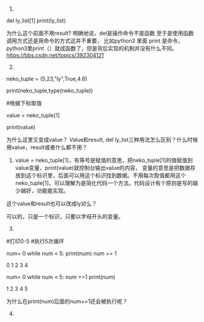 
1.
del ly_list[1]
print(ly_list)

为什么这个前面不用result?
明确地说，del是操作命令不是函数 至于是使用函数调用方式还是用命令的方式这并不重要， 比如python2 里面 print 是命令，python3里print（）就成函数了，但是背后实现的机制并没有什么不同。
https://bbs.csdn.net/topics/392304121

2.
neko_tuple = (5,23,"ly",True,4.6)

print(neko_tuple,type(neko_tuple))

#根据下标取值

value = neko_tuple[1]

print(value)

为什么这里又变成value？
Value和result, del ly_list三种用法怎么区别？什么时候用value，result或者什么都不用？

1. value = neko_tuple[1]，有等号是赋值的意思，把neko_tuple[1]的值赋值到value变量，print(value)就控制台输出value的内容，
变量的意思是把数据存放到这个标识里，后面可以用这个标识找到数据。不用每次取值都用这个neko_tuple[1]，可以理解为是简化代码一个方法。代码设计有个原则是写的越少越好，功能能实现。

这个value和result也可以改成ly对么？

可以的，只是一个标识，只要以字母开头的变量。



3.
#打印0-5
#执行5次循环

num= 0
while num < 5:
    print(num)
    num += 1

0
1
2
3
4

num= 0
while num < 5:
    num +=1
    print(num)
    

1
2
3
4
5

为什么在print(num)后面的num+=1还会被执行呢？

4.











